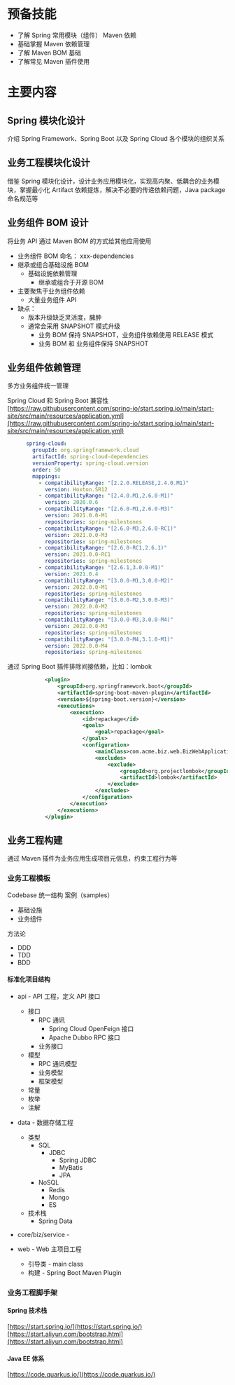 # 预备技能
- 了解 Spring 常用模块（组件） Maven 依赖
- 基础掌握 Maven 依赖管理
- 了解 Maven BOM 基础
- 了解常见 Maven 插件使用
# 主要内容
## Spring 模块化设计
介绍 Spring Framework、Spring Boot 以及 Spring Cloud 各个模块的组织关系

## 业务工程模块化设计
借鉴 Spring 模块化设计，设计业务应用模块化，实现高内聚、低耦合的业务模块，掌握最小化 Artifact 依赖提炼，解决不必要的传递依赖问题，Java package 命名规范等

## 业务组件 BOM 设计
将业务 API 通过 Maven BOM 的方式给其他应用使用

- 业务组件 BOM 命名： xxx-dependencies
- 继承或组合基础设施 BOM 
   - 基础设施依赖管理
      - 继承或组合于开源 BOM
- 主要聚焦于业务组件依赖
   - 大量业务组件 API
- 缺点：
   - 版本升级缺乏灵活度，臃肿
   - 通常会采用 SNAPSHOT 模式升级
      - 业务 BOM 保持 SNAPSHOT，业务组件依赖使用 RELEASE 模式
      - 业务 BOM 和 业务组件保持 SNAPSHOT

## 业务组件依赖管理
多方业务组件统一管理

Spring Cloud 和 Spring Boot 兼容性
[https://raw.githubusercontent.com/spring-io/start.spring.io/main/start-site/src/main/resources/application.yml](https://raw.githubusercontent.com/spring-io/start.spring.io/main/start-site/src/main/resources/application.yml)
```yaml
      spring-cloud:
        groupId: org.springframework.cloud
        artifactId: spring-cloud-dependencies
        versionProperty: spring-cloud.version
        order: 50
        mappings:
          - compatibilityRange: "[2.2.0.RELEASE,2.4.0.M1)"
            version: Hoxton.SR12
          - compatibilityRange: "[2.4.0.M1,2.6.0-M1)"
            version: 2020.0.6
          - compatibilityRange: "[2.6.0-M1,2.6.0-M3)"
            version: 2021.0.0-M1
            repositories: spring-milestones
          - compatibilityRange: "[2.6.0-M3,2.6.0-RC1)"
            version: 2021.0.0-M3
            repositories: spring-milestones
          - compatibilityRange: "[2.6.0-RC1,2.6.1)"
            version: 2021.0.0-RC1
            repositories: spring-milestones
          - compatibilityRange: "[2.6.1,3.0.0-M1)"
            version: 2021.0.4
          - compatibilityRange: "[3.0.0-M1,3.0.0-M2)"
            version: 2022.0.0-M1
            repositories: spring-milestones
          - compatibilityRange: "[3.0.0-M2,3.0.0-M3)"
            version: 2022.0.0-M2
            repositories: spring-milestones
          - compatibilityRange: "[3.0.0-M3,3.0.0-M4)"
            version: 2022.0.0-M3
            repositories: spring-milestones
          - compatibilityRange: "[3.0.0-M4,3.1.0-M1)"
            version: 2022.0.0-M4
            repositories: spring-milestones
```

通过 Spring Boot 插件排除间接依赖，比如：lombok
```xml
            <plugin>
                <groupId>org.springframework.boot</groupId>
                <artifactId>spring-boot-maven-plugin</artifactId>
                <version>${spring-boot.version}</version>
                <executions>
                    <execution>
                        <id>repackage</id>
                        <goals>
                            <goal>repackage</goal>
                        </goals>
                        <configuration>
                            <mainClass>com.acme.biz.web.BizWebApplication</mainClass>
                            <excludes>
                                <exclude>
                                    <groupId>org.projectlombok</groupId>
                                    <artifactId>lombok</artifactId>
                                </exclude>
                            </excludes>
                        </configuration>
                    </execution>
                </executions>
            </plugin>
```
 

## 业务工程构建
通过 Maven 插件为业务应用生成项目元信息，约束工程行为等

### 业务工程模板
Codebase
统一结构
案例（samples）

- 基础设施
- 业务组件

方法论

- DDD
- TDD
- BDD
#### 标准化项目结构

- api - API 工程，定义 API 接口
   - 接口
      - RPC 通讯
         - Spring Cloud OpenFeign 接口
         - Apache Dubbo RPC 接口
      - 业务接口
   - 模型
      - RPC 通讯模型
      - 业务模型
      - 框架模型
   - 常量
   - 枚举
   - 注解

- data - 数据存储工程
   - 类型
      - SQL 	
         - JDBC
            - Spring JDBC
            - MyBatis
            - JPA
      - NoSQL
         - Redis
         - Mongo
         - ES
   - 技术栈
      - Spring Data
- core/biz/service - 
- web - Web 主项目工程
   - 引导类 - main class
   - 构建 - Spring Boot Maven Plugin

### 业务工程脚手架
#### Spring 技术栈
[https://start.spring.io/](https://start.spring.io/)
[https://start.aliyun.com/bootstrap.html](https://start.aliyun.com/bootstrap.html)
#### Java EE 体系
[https://code.quarkus.io/](https://code.quarkus.io/)


